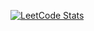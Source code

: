 [![LeetCode Stats](https://leetcard.jacoblin.cool/abdunnahid?theme=forest&font=Sintony&ext=activity&width=1000)](https://leetcode.com/u/abdunnahid/)
